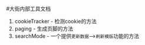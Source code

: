 #大街内部工具文档



1. cookieTracker - 检测cookie的方法
2. paging - 生成页脚的方法
3. searchMode - 一个提供``更新数据``-->``刷新模版``功能的方法

